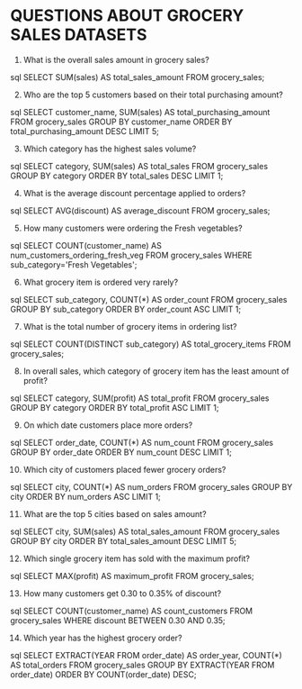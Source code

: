 # QUESTIONS ABOUT GROCERY SALES DATASETS

1. What is the overall sales amount in grocery sales?

sql
SELECT SUM(sales) AS total_sales_amount
FROM grocery_sales;


2. Who are the top 5 customers based on their total purchasing amount?

sql
SELECT customer_name, SUM(sales) AS total_purchasing_amount
FROM grocery_sales
GROUP BY customer_name
ORDER BY total_purchasing_amount DESC
LIMIT 5;


3. Which category has the highest sales volume?

sql
SELECT category, SUM(sales) AS total_sales
FROM grocery_sales
GROUP BY category
ORDER BY total_sales DESC
LIMIT 1;


4. What is the average discount percentage applied to orders?

sql
SELECT AVG(discount) AS average_discount
FROM grocery_sales;


5. How many customers were ordering the Fresh vegetables?

sql
SELECT COUNT(customer_name) AS num_customers_ordering_fresh_veg
FROM grocery_sales
WHERE sub_category='Fresh Vegetables';


6. What grocery item is ordered very rarely?

sql
SELECT sub_category, COUNT(*) AS order_count
FROM grocery_sales
GROUP BY sub_category
ORDER BY order_count ASC
LIMIT 1;


7. What is the total number of grocery items in ordering list?

sql
SELECT COUNT(DISTINCT sub_category) AS total_grocery_items
FROM grocery_sales;


8. In overall sales, which category of grocery item has the least amount of profit?

sql
SELECT category, SUM(profit) AS total_profit
FROM grocery_sales
GROUP BY category
ORDER BY total_profit ASC
LIMIT 1;


9. On which date customers place more orders?

sql
SELECT order_date, COUNT(*) AS num_count
FROM grocery_sales
GROUP BY order_date
ORDER BY num_count DESC
LIMIT 1;


10. Which city of customers placed fewer grocery orders?

sql
SELECT city, COUNT(*) AS num_orders
FROM grocery_sales
GROUP BY city
ORDER BY num_orders ASC
LIMIT 1;


11. What are the top 5 cities based on sales amount?

sql
SELECT city, SUM(sales) AS total_sales_amount
FROM grocery_sales
GROUP BY city
ORDER BY total_sales_amount DESC
LIMIT 5;


12. Which single grocery item has sold with the maximum profit?

sql
SELECT MAX(profit) AS maximum_profit
FROM grocery_sales;


13. How many customers get 0.30 to 0.35% of discount?

sql
SELECT COUNT(customer_name) AS count_customers
FROM grocery_sales
WHERE discount BETWEEN 0.30 AND 0.35;


14. Which year has the highest grocery order?

sql
SELECT EXTRACT(YEAR FROM order_date) AS order_year, COUNT(*) AS total_orders
FROM grocery_sales
GROUP BY EXTRACT(YEAR FROM order_date)
ORDER BY COUNT(order_date) DESC;
```
